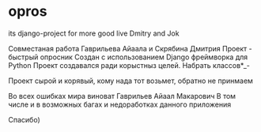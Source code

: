 # opros
its django-project for more good live Dmitry and Jok

Совместаная работа Гаврильева Айаала и Скрябина Дмитрия
Проект - быстрый опросник 
Создан с использованием Django фреймворка для Python
Проект создавался ради корыстныз целей. Набрать классов*_-

Проект сырой и корявый, кому нада тот возьмет, обратно не принмаем

Во всех ошибках мира виноват Гаврильев Айаал Макарович
В том числе и в возможных багах и недоработках данного приложения

Спасибо)

